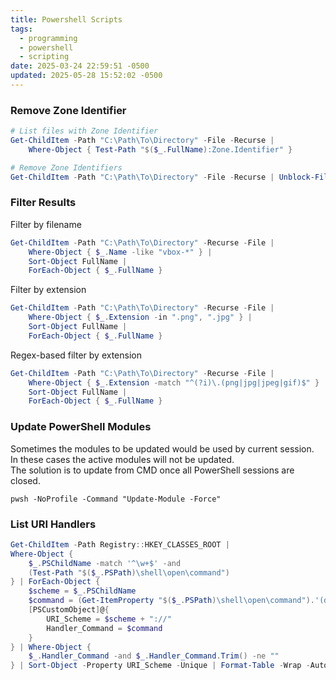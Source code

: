 ```yaml
---
title: Powershell Scripts
tags:
  - programming
  - powershell
  - scripting
date: 2025-03-24 22:59:51 -0500
updated: 2025-05-28 15:52:02 -0500
---
```


### Remove Zone Identifier

```powershell
# List files with Zone Identifier
Get-ChildItem -Path "C:\Path\To\Directory" -File -Recurse |
	Where-Object { Test-Path "$($_.FullName):Zone.Identifier" }

# Remove Zone Identifiers
Get-ChildItem -Path "C:\Path\To\Directory" -File -Recurse | Unblock-File
```

### Filter Results

Filter by filename

```powershell
Get-ChildItem -Path "C:\Path\To\Directory" -Recurse -File |
    Where-Object { $_.Name -like "vbox-*" } |
    Sort-Object FullName |
    ForEach-Object { $_.FullName }
```

Filter by extension

```powershell
Get-ChildItem -Path "C:\Path\To\Directory" -Recurse -File |
    Where-Object { $_.Extension -in ".png", ".jpg" } |
    Sort-Object FullName |
    ForEach-Object { $_.FullName }
```

Regex-based filter by extension

```powershell
Get-ChildItem -Path "C:\Path\To\Directory" -Recurse -File |
    Where-Object { $_.Extension -match "^(?i)\.(png|jpg|jpeg|gif)$" } |
    Sort-Object FullName |
    ForEach-Object { $_.FullName }
```

### Update PowerShell Modules

Sometimes the modules to be updated would be used by current session.  
In these cases the active modules will not be updated.  
The solution is to update from CMD once all PowerShell sessions are closed. 

```batch
pwsh -NoProfile -Command "Update-Module -Force"
```

### List URI Handlers

```powershell
Get-ChildItem -Path Registry::HKEY_CLASSES_ROOT | 
Where-Object { 
    $_.PSChildName -match '^\w+$' -and 
    (Test-Path "$($_.PSPath)\shell\open\command") 
} | ForEach-Object {
    $scheme = $_.PSChildName
    $command = (Get-ItemProperty "$($_.PSPath)\shell\open\command").'(default)'
    [PSCustomObject]@{
        URI_Scheme = $scheme + "://"
        Handler_Command = $command
    }
} | Where-Object { 
    $_.Handler_Command -and $_.Handler_Command.Trim() -ne "" 
} | Sort-Object -Property URI_Scheme -Unique | Format-Table -Wrap -AutoSize
```
